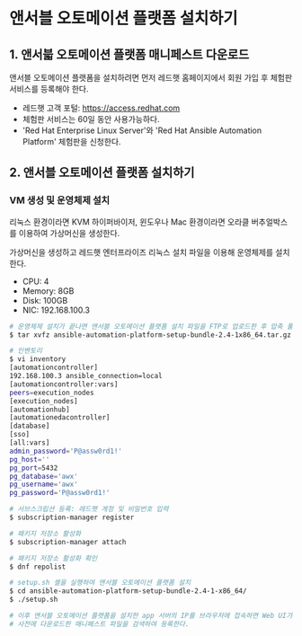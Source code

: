 # 앤서블 오토메이션 플랫폼 설치하기

## 1. 앤서븗 오토메이션 플랫폼 매니페스트 다운로드

앤서블 오토메이션 플랫폼을 설치하려면 먼저 레드햇 홈페이지에서 회원 가입 후 체험판 서비스를 등록해야 한다.
 - 레드햇 고객 포털: https://access.redhat.com
 - 체험판 서비스는 60일 동안 사용가능하다.
 - 'Red Hat Enterprise Linux Server'와 'Red Hat Ansible Automation Platform' 체험판을 신청한다.

## 2. 앤서블 오토메이션 플랫폼 설치하기

### VM 생성 및 운영체제 설치

리눅스 환경이라면 KVM 하이퍼바이저, 윈도우나 Mac 환경이라면 오라클 버추얼박스를 이용하여 가상머신을 생성한다.

가상머신을 생성하고 레드햇 엔터프라이즈 리눅스 설치 파일을 이용해 운영체제를 설치한다.

 - CPU: 4
 - Memory: 8GB
 - Disk: 100GB
 - NIC: 192.168.100.3
```bash
# 운영체제 설치가 끝나면 앤서블 오토메이션 플랫폼 설치 파일을 FTP로 업로드한 후 압축 풀어 설치한다.
$ tar xvfz ansible-automation-platform-setup-bundle-2.4-1x86_64.tar.gz

# 인벤토리
$ vi inventory
[automationcontroller]
192.168.100.3 ansible_connection=local
[automationcontroller:vars]
peers=execution_nodes
[execution_nodes]
[automationhub]
[automationedacontroller]
[database]
[sso]
[all:vars]
admin_password='P@assw0rd1!'
pg_host=''
pg_port=5432
pg_database='awx'
pg_username='awx'
pg_password='P@assw0rd1!'

# 서브스크립션 등록: 레드햇 계정 및 비밀번호 입력
$ subscription-manager register

# 패키지 저장소 활성화
$ subscription-manager attach

# 패키지 저장소 활성화 확인
$ dnf repolist

# setup.sh 셸을 실행하여 앤서블 오토메이션 플랫폼 설치
$ cd ansible-automation-platform-setup-bundle-2.4-1-x86_64/
$ ./setup.sh

# 이후 앤서블 오토메이션 플랫폼을 설치한 app 서버의 IP를 브라우저에 접속하면 Web UI가 나온다.
# 사전에 다운로드한 매니페스트 파일을 검색하여 등록한다.
```
